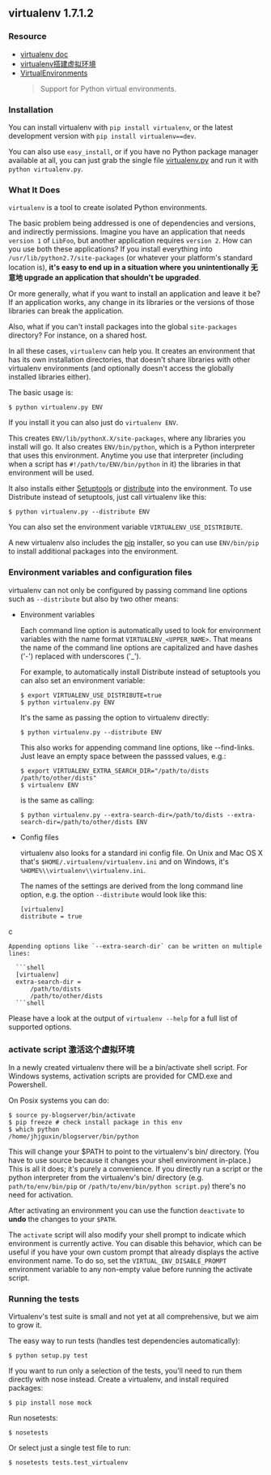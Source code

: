 ## virtualenv 1.7.1.2

### Resource

* [virtualenv doc](http://pypi.python.org/pypi/virtualenv)
* [virtualenv搭建虚拟环境](http://www.cnblogs.com/kym/archive/2011/12/29/2306428.html)
* [VirtualEnvironments](http://code.google.com/p/modwsgi/wiki/VirtualEnvironments)
  > Support for Python virtual environments.


### Installation

You can install virtualenv with `pip install virtualenv`, or the latest development version with `pip install virtualenv==dev`.

You can also use `easy_install`, or if you have no Python package manager available at all, you can just grab the single file [virtualenv.py](https://raw.github.com/pypa/virtualenv/master/virtualenv.py) and run it with `python virtualenv.py`.

### What It Does

`virtualenv` is a tool to create isolated Python environments.

The basic problem being addressed is one of dependencies and versions, and indirectly permissions. Imagine you have an application that needs `version 1` of `LibFoo`, but another application requires `version 2`. How can you use both these applications? If you install everything into `/usr/lib/python2.7/site-packages` (or whatever your platform's standard location is), **it's easy to end up in a situation where you unintentionally 无意地 upgrade an application that shouldn't be upgraded**.

Or more generally, what if you want to install an application and leave it be? If an application works, any change in its libraries or the versions of those libraries can break the application.

Also, what if you can't install packages into the global `site-packages` directory? For instance, on a shared host.

In all these cases, `virtualenv` can help you. It creates an environment that has its own installation directories, that doesn't share libraries with other virtualenv environments (and optionally doesn't access the globally installed libraries either).

The basic usage is:

  ```shell
  $ python virtualenv.py ENV
  ```

If you install it you can also just do `virtualenv ENV`.

This creates `ENV/lib/pythonX.X/site-packages`, where any libraries you install will go. It also creates `ENV/bin/python`, which is a Python interpreter that uses this environment. Anytime you use that interpreter (including when a script has `#!/path/to/ENV/bin/python` in it) the libraries in that environment will be used.

It also installs either [Setuptools](http://peak.telecommunity.com/DevCenter/setuptools) or [distribute](http://pypi.python.org/pypi/distribute) into the environment. To use Distribute instead of setuptools, just call virtualenv like this:

  ```shell
  $ python virtualenv.py --distribute ENV
  ```

You can also set the environment variable `VIRTUALENV_USE_DISTRIBUTE`.

A new virtualenv also includes the [pip](http://pypi.python.org/pypi/pip) installer, so you can use `ENV/bin/pip` to install additional packages into the environment.

### Environment variables and configuration files

virtualenv can not only be configured by passing command line options such as `--distribute` but also by two other means:

  * Environment variables

    Each command line option is automatically used to look for environment variables with the name format `VIRTUALENV_<UPPER_NAME>`. That means the name of the command line options are capitalized and have dashes ('-') replaced with underscores ('_').

    For example, to automatically install Distribute instead of setuptools you can also set an environment variable:

      ```shell
      $ export VIRTUALENV_USE_DISTRIBUTE=true
      $ python virtualenv.py ENV
      ```

    It's the same as passing the option to virtualenv directly:

      ```shell
      $ python virtualenv.py --distribute ENV
      ```

    This also works for appending command line options, like --find-links. Just leave an empty space between the passsed values, e.g.:

      ```shell
      $ export VIRTUALENV_EXTRA_SEARCH_DIR="/path/to/dists /path/to/other/dists"
      $ virtualenv ENV
      ```

    is the same as calling:

      ```shell
      $ python virtualenv.py --extra-search-dir=/path/to/dists --extra-search-dir=/path/to/other/dists ENV
      ```
  * Config files

    virtualenv also looks for a standard ini config file. On Unix and Mac OS X that's `$HOME/.virtualenv/virtualenv.ini` and on Windows, it's `%HOME%\\virtualenv\\virtualenv.ini`.

    The names of the settings are derived from the long command line option, e.g. the option `--distribute` would look like this:

      ```shell
      [virtualenv]
      distribute = true
c

    Appending options like `--extra-search-dir` can be written on multiple lines:

      ```shell
      [virtualenv]
      extra-search-dir =
          /path/to/dists
          /path/to/other/dists
      ```shell

Please have a look at the output of `virtualenv --help` for a full list of supported options.

### activate script 激活这个虚拟环境

In a newly created virtualenv there will be a bin/activate shell script. For Windows systems, activation scripts are provided for CMD.exe and Powershell.

On Posix systems you can do:

  ```shell
  $ source py-blogserver/bin/activate
  $ pip freeze # check install package in this env
  $ which python
  /home/jhjguxin/blogserver/bin/python
  ```

This will change your $PATH to point to the virtualenv's bin/ directory. (You have to use source because it changes your shell environment in-place.) This is all it does; it's purely a convenience. If you directly run a script or the python interpreter from the virtualenv's bin/ directory (e.g. `path/to/env/bin/pip` or `/path/to/env/bin/python script.py`) there's no need for activation.

After activating an environment you can use the function `deactivate` to **undo** the changes to your `$PATH`.

The `activate` script will also modify your shell prompt to indicate which environment is currently active. You can disable this behavior, which can be useful if you have your own custom prompt that already displays the active environment name. To do so, set the `VIRTUAL_ENV_DISABLE_PROMPT` environment variable to any non-empty value before running the activate script.

### Running the tests

Virtualenv's test suite is small and not yet at all comprehensive, but we aim to grow it.

The easy way to run tests (handles test dependencies automatically):

  ```shell
  $ python setup.py test
  ```

If you want to run only a selection of the tests, you'll need to run them directly with nose instead. Create a virtualenv, and install required packages:

  ```shell
  $ pip install nose mock
  ```

Run nosetests:

  ```shell
  $ nosetests
  ```

Or select just a single test file to run:

  ```shell
  $ nosetests tests.test_virtualenv
  ```

